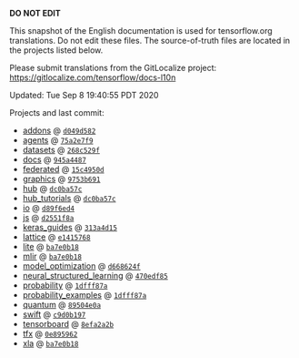 __DO NOT EDIT__

This snapshot of the English documentation is used for tensorflow.org
translations. Do not edit these files. The source-of-truth files are located in
the projects listed below.

Please submit translations from the GitLocalize project: https://gitlocalize.com/tensorflow/docs-l10n

Updated: Tue Sep  8 19:40:55 PDT 2020

Projects and last commit:

- [addons](https://github.com/tensorflow/addons/tree/master/docs) @ <a href='https://github.com/tensorflow/addons/commit/d049d5821e33b23f91763964506191e28ab5d01f'><code>d049d582</code></a>
- [agents](https://github.com/tensorflow/agents/tree/master/docs) @ <a href='https://github.com/tensorflow/agents/commit/75a2e7f9bef90d03fbf371321293aba4bacff255'><code>75a2e7f9</code></a>
- [datasets](https://github.com/tensorflow/datasets/tree/master/docs) @ <a href='https://github.com/tensorflow/datasets/commit/268c529fc8908b684a5d904dcecb272e2d47912b'><code>268c529f</code></a>
- [docs](https://github.com/tensorflow/docs/tree/master/site/en) @ <a href='https://github.com/tensorflow/docs/commit/945a448704b25a0897ed24abd45ab4d0b0d6f3c2'><code>945a4487</code></a>
- [federated](https://github.com/tensorflow/federated/tree/master/docs) @ <a href='https://github.com/tensorflow/federated/commit/15c4950d5f29e4f0829a212dc6ef4c355f7ec564'><code>15c4950d</code></a>
- [graphics](https://github.com/tensorflow/graphics/tree/master/tensorflow_graphics/g3doc) @ <a href='https://github.com/tensorflow/graphics/commit/9753b691d4704354cef2b0273f10a5324894d63e'><code>9753b691</code></a>
- [hub](https://github.com/tensorflow/hub/tree/master/docs) @ <a href='https://github.com/tensorflow/hub/commit/dc0ba57c55bfaa427fe7374ad463e1d69a13d7da'><code>dc0ba57c</code></a>
- [hub_tutorials](https://github.com/tensorflow/hub/tree/master/examples/colab) @ <a href='https://github.com/tensorflow/hub/commit/dc0ba57c55bfaa427fe7374ad463e1d69a13d7da'><code>dc0ba57c</code></a>
- [io](https://github.com/tensorflow/io/tree/master/docs) @ <a href='https://github.com/tensorflow/io/commit/d89f6ed4238945a4219a505821c16296569ce422'><code>d89f6ed4</code></a>
- [js](https://github.com/tensorflow/tfjs-website/tree/master/docs) @ <a href='https://github.com/tensorflow/tfjs-website/commit/d2551f8ae8d11385747de9f09d7513621444c65a'><code>d2551f8a</code></a>
- [keras_guides](https://github.com/keras-team/keras-io/tree/master/tf) @ <a href='https://github.com/keras-team/keras-io/commit/313a4d15b4f858de35dac1246bfd83fbd07d1a7a'><code>313a4d15</code></a>
- [lattice](https://github.com/tensorflow/lattice/tree/master/docs) @ <a href='https://github.com/tensorflow/lattice/commit/e141576803fb8ce358c6c4acf154ff61949efbad'><code>e1415768</code></a>
- [lite](https://github.com/tensorflow/tensorflow/tree/master/tensorflow/lite/g3doc) @ <a href='https://github.com/tensorflow/tensorflow/commit/ba7e0b184863e8cb415fc1982d5a97d1f6b39532'><code>ba7e0b18</code></a>
- [mlir](https://github.com/tensorflow/tensorflow/tree/master/tensorflow/compiler/mlir/g3doc) @ <a href='https://github.com/tensorflow/tensorflow/commit/ba7e0b184863e8cb415fc1982d5a97d1f6b39532'><code>ba7e0b18</code></a>
- [model_optimization](https://github.com/tensorflow/model-optimization/tree/master/tensorflow_model_optimization/g3doc) @ <a href='https://github.com/tensorflow/model-optimization/commit/d668624f4b01657cd3432c66e8a48ddcd0378758'><code>d668624f</code></a>
- [neural_structured_learning](https://github.com/tensorflow/neural-structured-learning/tree/master/g3doc) @ <a href='https://github.com/tensorflow/neural-structured-learning/commit/470edf853c9317d412780e5a98248f2e49e460e7'><code>470edf85</code></a>
- [probability](https://github.com/tensorflow/probability/tree/master/tensorflow_probability/g3doc) @ <a href='https://github.com/tensorflow/probability/commit/1dfff87abc14e39c1e96346d32c0256444f7667b'><code>1dfff87a</code></a>
- [probability_examples](https://github.com/tensorflow/probability/tree/master/tensorflow_probability/examples/jupyter_notebooks) @ <a href='https://github.com/tensorflow/probability/commit/1dfff87abc14e39c1e96346d32c0256444f7667b'><code>1dfff87a</code></a>
- [quantum](https://github.com/tensorflow/quantum/tree/master/docs) @ <a href='https://github.com/tensorflow/quantum/commit/89504e0a621e7602a042173113ce6fbf4899a604'><code>89504e0a</code></a>
- [swift](https://github.com/tensorflow/swift/tree/master/docs/site) @ <a href='https://github.com/tensorflow/swift/commit/c9d0b19776f128b020396eaba4958dd6e672c12c'><code>c9d0b197</code></a>
- [tensorboard](https://github.com/tensorflow/tensorboard/tree/master/docs) @ <a href='https://github.com/tensorflow/tensorboard/commit/8efa2a2b3bfc4af840e9df65c5df4fa315ff5647'><code>8efa2a2b</code></a>
- [tfx](https://github.com/tensorflow/tfx/tree/master/docs) @ <a href='https://github.com/tensorflow/tfx/commit/0e895962a1bdf6cfa395b440d8f02f91076bfa67'><code>0e895962</code></a>
- [xla](https://github.com/tensorflow/tensorflow/tree/master/tensorflow/compiler/xla/g3doc) @ <a href='https://github.com/tensorflow/tensorflow/commit/ba7e0b184863e8cb415fc1982d5a97d1f6b39532'><code>ba7e0b18</code></a>

